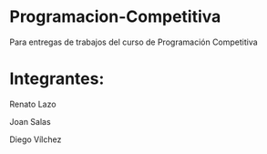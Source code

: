 # Programacion-Competitiva
Para entregas de trabajos del curso de Programación Competitiva
 
# Integrantes:

Renato Lazo

Joan Salas

Diego Vílchez
